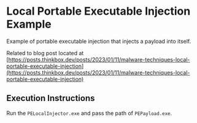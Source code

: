 # Local Portable Executable Injection Example

Example of portable executable injection that injects a payload into itself.

Related to blog post located at [https://posts.thinkbox.dev/posts/2023/01/11/malware-techniques-local-portable-executable-injection](https://posts.thinkbox.dev/posts/2023/01/11/malware-techniques-local-portable-executable-injection)

## Execution Instructions

Run the `PELocalInjector.exe` and pass the path of `PEPayload.exe`.
